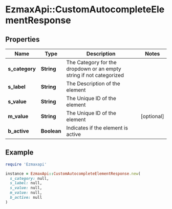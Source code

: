 # EzmaxApi::CustomAutocompleteElementResponse

## Properties

| Name | Type | Description | Notes |
| ---- | ---- | ----------- | ----- |
| **s_category** | **String** | The Category for the dropdown or an empty string if not categorized |  |
| **s_label** | **String** | The Description of the element |  |
| **s_value** | **String** | The Unique ID of the element |  |
| **m_value** | **String** | The Unique ID of the element | [optional] |
| **b_active** | **Boolean** | Indicates if the element is active |  |

## Example

```ruby
require 'Ezmaxapi'

instance = EzmaxApi::CustomAutocompleteElementResponse.new(
  s_category: null,
  s_label: null,
  s_value: null,
  m_value: null,
  b_active: null
)
```

